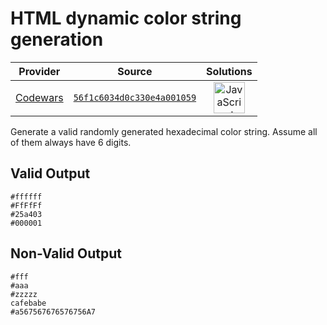 [_metadata_:generated]: - "true"

# HTML dynamic color string generation

<!-- INFO TABLE BEGIN -->

| Provider                                        | Source                                                                               | Solutions                                                                                                                                                    |
| :---------------------------------------------: | :----------------------------------------------------------------------------------: | :----------------------------------------------------------------------------------------------------------------------------------------------------------: |
| [Codewars](../../../docs/providers/Codewars.md) | [`56f1c6034d0c330e4a001059`](https://www.codewars.com/kata/56f1c6034d0c330e4a001059) | [<img src="https://res.cloudinary.com/rascaltwo/image/upload/v1631924076/javascript_ehszr7.svg" alt="JavaScript" title="JavaScript" width="50" />](solve.js) |

<!-- INFO TABLE END -->

Generate a valid randomly generated hexadecimal color string. Assume all of them always have 6 digits.

Valid Output
---
    #ffffff
    #FfFfFf
    #25a403
    #000001

Non-Valid Output
---
    #fff
    #aaa
    #zzzzz
    cafebabe
    #a567567676576756A7
